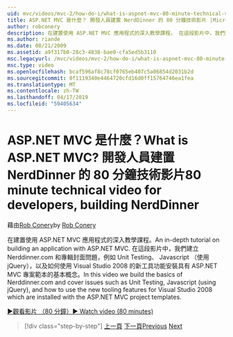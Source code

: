 ```yaml
---
uid: mvc/videos/mvc-2/how-do-i/what-is-aspnet-mvc-80-minute-technical-video-for-developers-building-nerddinner
title: ASP.NET MVC 是什麼？ 開發人員建置 NerdDinner 的 80 分鐘技術影片 |Microsoft Docs
author: robconery
description: 在建置使用 ASP.NET MVC 應用程式的深入教學課程。 在這段影片中，我們建立 Nerddinner.com，同時也涵蓋的問題，例如單元測試基本概念...
ms.author: riande
ms.date: 08/21/2009
ms.assetid: a9f317b0-28c3-4838-bae0-cfa5ed5b3110
msc.legacyurl: /mvc/videos/mvc-2/how-do-i/what-is-aspnet-mvc-80-minute-technical-video-for-developers-building-nerddinner
msc.type: video
ms.openlocfilehash: bcaf596af8c78cf0765eb407c5a06854d2031b2d
ms.sourcegitcommit: 0f1119340e4464720cfd16d0ff15764746ea1fea
ms.translationtype: MT
ms.contentlocale: zh-TW
ms.lasthandoff: 04/17/2019
ms.locfileid: "59405634"
---
```

# <a name="what-is-aspnet-mvc-80-minute-technical-video-for-developers-building-nerddinner"></a><span data-ttu-id="555b6-105">ASP.NET MVC 是什麼？</span><span class="sxs-lookup"><span data-stu-id="555b6-105">What is ASP.NET MVC?</span></span> <span data-ttu-id="555b6-106">開發人員建置 NerdDinner 的 80 分鐘技術影片</span><span class="sxs-lookup"><span data-stu-id="555b6-106">80 minute technical video for developers, building NerdDinner</span></span>

<span data-ttu-id="555b6-107">藉由[Rob Conery](https://github.com/robconery)</span><span class="sxs-lookup"><span data-stu-id="555b6-107">by [Rob Conery](https://github.com/robconery)</span></span>

<span data-ttu-id="555b6-108">在建置使用 ASP.NET MVC 應用程式的深入教學課程。</span><span class="sxs-lookup"><span data-stu-id="555b6-108">An in-depth tutorial on building an application with ASP.NET MVC.</span></span> <span data-ttu-id="555b6-109">在這段影片中，我們建立 Nerddinner.com 和專輯封面問題，例如 Unit Testing、 Javascript （使用 jQuery），以及如何使用 Visual Studio 2008 的新工具功能安裝具有 ASP.NET MVC 專案範本的基本概念。</span><span class="sxs-lookup"><span data-stu-id="555b6-109">In this video we build the basics of Nerddinner.com and cover issues such as Unit Testing, Javascript (using jQuery), and how to use the new tooling features for Visual Studio 2008 which are installed with the ASP.NET MVC project templates.</span></span>

[<span data-ttu-id="555b6-110">&#9654;觀看影片 （80 分鐘）</span><span class="sxs-lookup"><span data-stu-id="555b6-110">&#9654; Watch video (80 minutes)</span></span>](https://channel9.msdn.com/Blogs/ASP-NET-Site-Videos/what-is-aspnet-mvc-80-minute-technical-video-for-developers-building-nerddinner)

> [!div class="step-by-step"]
> <span data-ttu-id="555b6-111">[上一頁](displaying-a-table-of-database-data.md)
> [下一頁](why-aspnet-mvc-3-minute-overview-video-for-decision-makers.md)</span><span class="sxs-lookup"><span data-stu-id="555b6-111">[Previous](displaying-a-table-of-database-data.md)
[Next](why-aspnet-mvc-3-minute-overview-video-for-decision-makers.md)</span></span>

